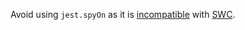 Avoid using `jest.spyOn` as it is [incompatible](https://github.com/swc-project/swc/issues/3843) with [SWC](https://swc.rs/).